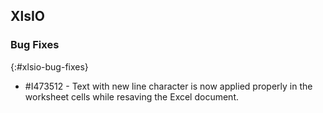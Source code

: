 ## XlsIO

### Bug Fixes
{:#xlsio-bug-fixes}

* \#I473512 - Text with new line character is now applied properly in the worksheet cells while resaving the Excel document.